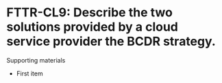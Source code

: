 # FTTR-CL9:  	Describe the two solutions provided by a cloud service provider the BCDR strategy.	 

Supporting materials

* First item